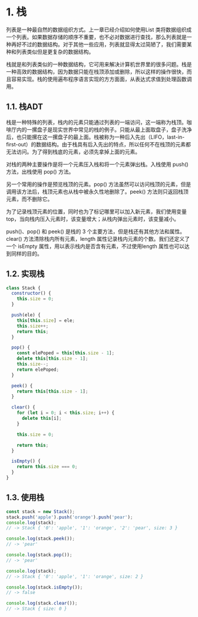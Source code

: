 # 1. 栈

列表是一种最自然的数据组织方式。上一章已经介绍如何使用List 类将数据组织成一个列表。如果数据存储的顺序不重要，也不必对数据进行查找，那么列表就是一种再好不过的数据结构。对于其他一些应用，列表就显得太过简陋了，我们需要某种和列表类似但是更复杂的数据结构。

栈就是和列表类似的一种数据结构，它可用来解决计算机世界里的很多问题。栈是一种高效的数据结构，因为数据只能在栈顶添加或删除，所以这样的操作很快，而且容易实现。栈的使用遍布程序语言实现的方方面面，从表达式求值到处理函数调用。

## 1.1. 栈ADT

栈是一种特殊的列表，栈内的元素只能通过列表的一端访问，这一端称为栈顶。咖啡厅内的一摞盘子是现实世界中常见的栈的例子。只能从最上面取盘子，盘子洗净后，也只能摞在这一摞盘子的最上面。栈被称为一种后入先出（LIFO，last-in-first-out）的数据结构。由于栈具有后入先出的特点，所以任何不在栈顶的元素都无法访问。为了得到栈底的元素，必须先拿掉上面的元素。

对栈的两种主要操作是将一个元素压入栈和将一个元素弹出栈。入栈使用 push() 方法，出栈使用 pop() 方法。

另一个常用的操作是预览栈顶的元素。pop() 方法虽然可以访问栈顶的元素，但是调用该方法后，栈顶元素也从栈中被永久性地删除了。peek() 方法则只返回栈顶元素，而不删除它。

为了记录栈顶元素的位置，同时也为了标记哪里可以加入新元素，我们使用变量 top，当向栈内压入元素时，该变量增大；从栈内弹出元素时，该变量减小。

push()、pop() 和 peek() 是栈的 3 个主要方法，但是栈还有其他方法和属性。clear() 方法清除栈内所有元素，length 属性记录栈内元素的个数。我们还定义了一个 isEmpty 属性，用以表示栈内是否含有元素，不过使用length 属性也可以达到同样的目的。

## 1.2. 实现栈

```javascript
class Stack {
  constructor() {
    this.size = 0;
  }

  push(ele) {
    this[this.size] = ele;
    this.size++;
    return this;
  }

  pop() {
    const elePoped = this[this.size - 1];
    delete this[this.size - 1];
    this.size--;
    return elePoped;
  }

  peek() {
    return this[this.size - 1];
  }

  clear() {
    for (let i = 0; i < this.size; i++) {
      delete this[i];
    }

    this.size = 0;

    return this;
  }

  isEmpty() {
    return this.size === 0;
  }
}
```

## 1.3. 使用栈

```javascript
const stack = new Stack();
stack.push('apple').push('orange').push('pear');
console.log(stack);
// -> Stack { '0': 'apple', '1': 'orange', '2': 'pear', size: 3 }

console.log(stack.peek());
// -> 'pear'

console.log(stack.pop());
// -> 'pear'

console.log(stack);
// -> Stack { '0': 'apple', '1': 'orange', size: 2 }

console.log(stack.isEmpty());
// -> false

console.log(stack.clear());
// -> Stack { size: 0 }
```